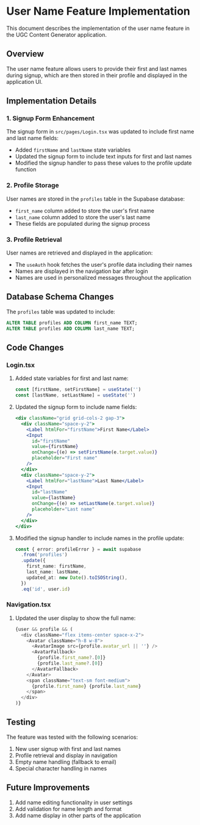 # User Name Feature Implementation

This document describes the implementation of the user name feature in the UGC Content Generator application.

## Overview

The user name feature allows users to provide their first and last names during signup, which are then stored in their profile and displayed in the application UI.

## Implementation Details

### 1. Signup Form Enhancement

The signup form in `src/pages/Login.tsx` was updated to include first name and last name fields:

- Added `firstName` and `lastName` state variables
- Updated the signup form to include text inputs for first and last names
- Modified the signup handler to pass these values to the profile update function

### 2. Profile Storage

User names are stored in the `profiles` table in the Supabase database:

- `first_name` column added to store the user's first name
- `last_name` column added to store the user's last name
- These fields are populated during the signup process

### 3. Profile Retrieval

User names are retrieved and displayed in the application:

- The `useAuth` hook fetches the user's profile data including their names
- Names are displayed in the navigation bar after login
- Names are used in personalized messages throughout the application

## Database Schema Changes

The `profiles` table was updated to include:

```sql
ALTER TABLE profiles ADD COLUMN first_name TEXT;
ALTER TABLE profiles ADD COLUMN last_name TEXT;
```

## Code Changes

### Login.tsx

1. Added state variables for first and last name:
   ```typescript
   const [firstName, setFirstName] = useState('')
   const [lastName, setLastName] = useState('')
   ```

2. Updated the signup form to include name fields:
   ```jsx
   <div className="grid grid-cols-2 gap-3">
     <div className="space-y-2">
       <Label htmlFor="firstName">First Name</Label>
       <Input
         id="firstName"
         value={firstName}
         onChange={(e) => setFirstName(e.target.value)}
         placeholder="First name"
       />
     </div>
     <div className="space-y-2">
       <Label htmlFor="lastName">Last Name</Label>
       <Input
         id="lastName"
         value={lastName}
         onChange={(e) => setLastName(e.target.value)}
         placeholder="Last name"
       />
     </div>
   </div>
   ```

3. Modified the signup handler to include names in the profile update:
   ```typescript
   const { error: profileError } = await supabase
     .from('profiles')
     .update({
       first_name: firstName,
       last_name: lastName,
       updated_at: new Date().toISOString(),
     })
     .eq('id', user.id)
   ```

### Navigation.tsx

1. Updated the user display to show the full name:
   ```typescript
   {user && profile && (
     <div className="flex items-center space-x-2">
       <Avatar className="h-8 w-8">
         <AvatarImage src={profile.avatar_url || ''} />
         <AvatarFallback>
           {profile.first_name?.[0]}
           {profile.last_name?.[0]}
         </AvatarFallback>
       </Avatar>
       <span className="text-sm font-medium">
         {profile.first_name} {profile.last_name}
       </span>
     </div>
   )}
   ```

## Testing

The feature was tested with the following scenarios:

1. New user signup with first and last names
2. Profile retrieval and display in navigation
3. Empty name handling (fallback to email)
4. Special character handling in names

## Future Improvements

1. Add name editing functionality in user settings
2. Add validation for name length and format
3. Add name display in other parts of the application